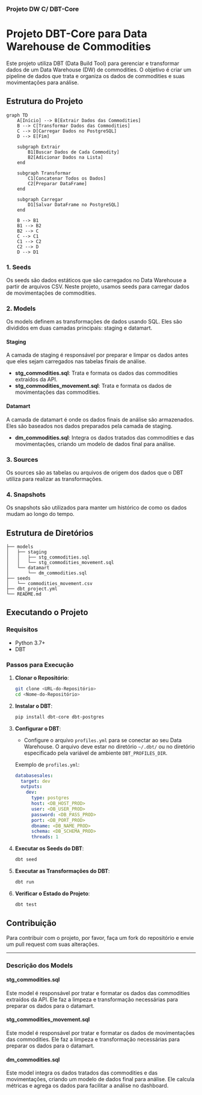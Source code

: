 ### Projeto DW C/ DBT-Core

# Projeto DBT-Core para Data Warehouse de Commodities

Este projeto utiliza DBT (Data Build Tool) para gerenciar e transformar dados de um Data Warehouse (DW) de commodities. O objetivo é criar um pipeline de dados que trata e organiza os dados de commodities e suas movimentações para análise.

## Estrutura do Projeto

```mermaid
graph TD
    A[Início] --> B[Extrair Dados das Commodities]
    B --> C[Transformar Dados das Commodities]
    C --> D[Carregar Dados no PostgreSQL]
    D --> E[Fim]

    subgraph Extrair
        B1[Buscar Dados de Cada Commodity]
        B2[Adicionar Dados na Lista]
    end

    subgraph Transformar
        C1[Concatenar Todos os Dados]
        C2[Preparar DataFrame]
    end

    subgraph Carregar
        D1[Salvar DataFrame no PostgreSQL]
    end

    B --> B1
    B1 --> B2
    B2 --> C
    C --> C1
    C1 --> C2
    C2 --> D
    D --> D1
```

### 1. Seeds

Os seeds são dados estáticos que são carregados no Data Warehouse a partir de arquivos CSV. Neste projeto, usamos seeds para carregar dados de movimentações de commodities.

### 2. Models

Os models definem as transformações de dados usando SQL. Eles são divididos em duas camadas principais: staging e datamart.

#### Staging

A camada de staging é responsável por preparar e limpar os dados antes que eles sejam carregados nas tabelas finais de análise.

- **stg_commodities.sql**: Trata e formata os dados das commodities extraídos da API.
- **stg_commodities_movement.sql**: Trata e formata os dados de movimentações das commodities.

#### Datamart

A camada de datamart é onde os dados finais de análise são armazenados. Eles são baseados nos dados preparados pela camada de staging.

- **dm_commodities.sql**: Integra os dados tratados das commodities e das movimentações, criando um modelo de dados final para análise.

### 3. Sources

Os sources são as tabelas ou arquivos de origem dos dados que o DBT utiliza para realizar as transformações.

### 4. Snapshots

Os snapshots são utilizados para manter um histórico de como os dados mudam ao longo do tempo.

## Estrutura de Diretórios

```plaintext
├── models
│   ├── staging
│   │   ├── stg_commodities.sql
│   │   └── stg_commodities_movement.sql
│   └── datamart
│       └── dm_commodities.sql
├── seeds
│   └── commodities_movement.csv
├── dbt_project.yml
└── README.md
```

## Executando o Projeto

### Requisitos

- Python 3.7+
- DBT

### Passos para Execução

1. **Clonar o Repositório**:
   ```bash
   git clone <URL-do-Repositório>
   cd <Nome-do-Repositório>
   ```

2. **Instalar o DBT**:
   ```bash
   pip install dbt-core dbt-postgres
   ```

3. **Configurar o DBT**:
   - Configure o arquivo `profiles.yml` para se conectar ao seu Data Warehouse. O arquivo deve estar no diretório `~/.dbt/` ou no diretório especificado pela variável de ambiente `DBT_PROFILES_DIR`.

   Exemplo de `profiles.yml`:
   ```yaml
   databasesales:
     target: dev
     outputs:
       dev:
         type: postgres
         host: <DB_HOST_PROD>
         user: <DB_USER_PROD>
         password: <DB_PASS_PROD>
         port: <DB_PORT_PROD>
         dbname: <DB_NAME_PROD>
         schema: <DB_SCHEMA_PROD>
         threads: 1
   ```

4. **Executar os Seeds do DBT**:
   ```bash
   dbt seed
   ```

5. **Executar as Transformações do DBT**:
   ```bash
   dbt run
   ```

6. **Verificar o Estado do Projeto**:
   ```bash
   dbt test
   ```

## Contribuição

Para contribuir com o projeto, por favor, faça um fork do repositório e envie um pull request com suas alterações.

---

### Descrição dos Models

#### stg_commodities.sql

Este model é responsável por tratar e formatar os dados das commodities extraídos da API. Ele faz a limpeza e transformação necessárias para preparar os dados para o datamart.

#### stg_commodities_movement.sql

Este model é responsável por tratar e formatar os dados de movimentações das commodities. Ele faz a limpeza e transformação necessárias para preparar os dados para o datamart.

#### dm_commodities.sql

Este model integra os dados tratados das commodities e das movimentações, criando um modelo de dados final para análise. Ele calcula métricas e agrega os dados para facilitar a análise no dashboard.
